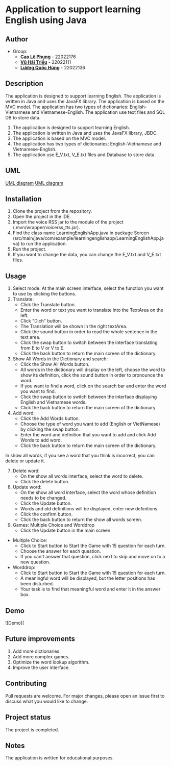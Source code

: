 # Application to support learning English using Java

## Author
* Group:
    - [**Cao Lê Phụng**](https://github.com/caolephung) - 22022176
    - [**Vũ Hải Triều**](https://github.com/Trieu1802) - 22022111
    - [**Lương Quốc Hùng**](https://github.com/luonghung123) - 22022136

## Description
The application is designed to support learning English. The application is written in Java and uses the JavaFX library. The application is based on the MVC model. The application has two types of dictionaries: English-Vietnamese and Vietnamese-English. The application use text files and SQL DB to store data.
1. The application is designed to support learning English.
2. The application is written in Java and uses the JavaFX library, JBDC.
3. The application is based on the MVC model.
4. The application has two types of dictionaries: English-Vietnamese and Vietnamese-English.
5. The application use E_V.txt, V_E.txt files and Database to store data.

## UML
[UML diagram](src/main/resources/com/example/learningenglishapp/imageAndicon/UML1.jpg)
[UML diagram](src/main/resources/com/example/learningenglishapp/imageAndicon/UML2.jpg)
## Installation
1. Clone the project from the repository.
2. Open the project in the IDE.
3. Import the voice RSS jar to the module of the project (.mvn/wrapper/voicerss_tts.jar).
4. Find the class name LearningEnglishApp.java in package Screen (src/main/java/com/example/learningenglishapp/LearningEnglishApp.java) to run the application.
5. Run the project.
6. If you want to change the data, you can change the E_V.txt and V_E.txt files.

## Usage
1. Select mode: At the main screen interface, select the function you want to use by clicking the buttons.
2. Translate: 
   - Click the Translate button.
   - Enter the word or text you want to translate into the TextArea on the left.
   - Click "Dịch" button.
   - The Translation will be shown in the right textArea.
   - Click the sound button in order to read the whole sentence in the text area.
   - Click the swap button to switch between the interface translating from E to V or V to E.
   - Click the back button to return the main screen of the dictionary.
3. Show All Words in the Dictionary and search:
   - Click the Show All Words button.
   - All words in the dictionary will display on the left, choose the word to show its definition, click the sound button in order to pronounce the word.
   - If you want to find a word, click on the search bar and enter the word you want to find.
   - Click the swap button to switch between the interface displaying English and Vietnamese words.
   - Click the back button to return the main screen of the dictionary.
4. Add word:
   - Click the Add Words button.
   - Choose the type of word you want to add (English or VietNamese) by clicking the swap button.
   - Enter the word and definition that you want to add and click Add Words to add word.
   - Click the back button to return the main screen of the dictionary.
   
In show all words, if you see a word that you think is incorrect, you can delete or update it.

7. Delete word:
   - On the show all words interface, select the word to delete.
   - Click the delete button.
8. Update word:
   - On the show all word interface, select the word whose definition needs to be changed.
   - Click the Update button.
   - Words and old definitions will be displayed, enter new definitions.
   - Click the confirm button.
   - Click the back button to return the show all words screen.
9. Games: Multiple Choice and Worddrop
   - Click the Update button in the main screen.
* Multiple Choice:
  - Click to Start button to Start the Game with 15 question for each turn.
  - Choose the answer for each question.
  - If you can't answer that question, click next to skip and move on to a new question.
* Worddrop: 
  - Click to Start button to Start the Game with 15 question for each turn.
  - A meaningful word will be displayed, but the letter positions has been disturbed.
  - Your task is to find that meaningful word and enter it in the answer box.

## Demo
![Demo](

## Future improvements
1. Add more dictionaries.
2. Add more complex games.
3. Optimize the word lookup algorithm.
4. Improve the user interface.

## Contributing
Pull requests are welcome. For major changes, please open an issue first to discuss what you would like to change.

## Project status
The project is completed.

## Notes
The application is written for educational purposes.
